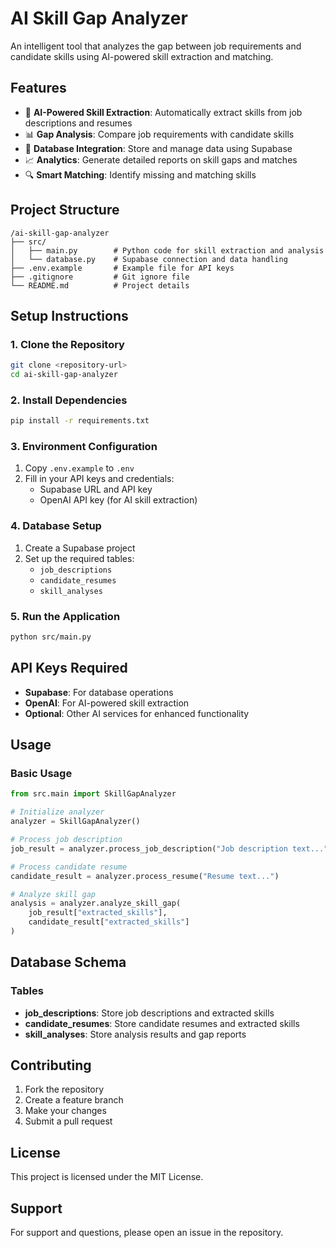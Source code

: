 # AI Skill Gap Analyzer

An intelligent tool that analyzes the gap between job requirements and candidate skills using AI-powered skill extraction and matching.

## Features

- 🤖 **AI-Powered Skill Extraction**: Automatically extract skills from job descriptions and resumes
- 📊 **Gap Analysis**: Compare job requirements with candidate skills
- 💾 **Database Integration**: Store and manage data using Supabase
- 📈 **Analytics**: Generate detailed reports on skill gaps and matches
- 🔍 **Smart Matching**: Identify missing and matching skills

## Project Structure

```
/ai-skill-gap-analyzer
├── src/
│   ├── main.py        # Python code for skill extraction and analysis
│   └── database.py    # Supabase connection and data handling
├── .env.example       # Example file for API keys
├── .gitignore         # Git ignore file
└── README.md          # Project details
```

## Setup Instructions

### 1. Clone the Repository
```bash
git clone <repository-url>
cd ai-skill-gap-analyzer
```

### 2. Install Dependencies
```bash
pip install -r requirements.txt
```

### 3. Environment Configuration
1. Copy `.env.example` to `.env`
2. Fill in your API keys and credentials:
   - Supabase URL and API key
   - OpenAI API key (for AI skill extraction)

### 4. Database Setup
1. Create a Supabase project
2. Set up the required tables:
   - `job_descriptions`
   - `candidate_resumes`
   - `skill_analyses`

### 5. Run the Application
```bash
python src/main.py
```

## API Keys Required

- **Supabase**: For database operations
- **OpenAI**: For AI-powered skill extraction
- **Optional**: Other AI services for enhanced functionality

## Usage

### Basic Usage
```python
from src.main import SkillGapAnalyzer

# Initialize analyzer
analyzer = SkillGapAnalyzer()

# Process job description
job_result = analyzer.process_job_description("Job description text...")

# Process candidate resume
candidate_result = analyzer.process_resume("Resume text...")

# Analyze skill gap
analysis = analyzer.analyze_skill_gap(
    job_result["extracted_skills"],
    candidate_result["extracted_skills"]
)
```

## Database Schema

### Tables
- **job_descriptions**: Store job descriptions and extracted skills
- **candidate_resumes**: Store candidate resumes and extracted skills
- **skill_analyses**: Store analysis results and gap reports

## Contributing

1. Fork the repository
2. Create a feature branch
3. Make your changes
4. Submit a pull request

## License

This project is licensed under the MIT License.

## Support

For support and questions, please open an issue in the repository.
